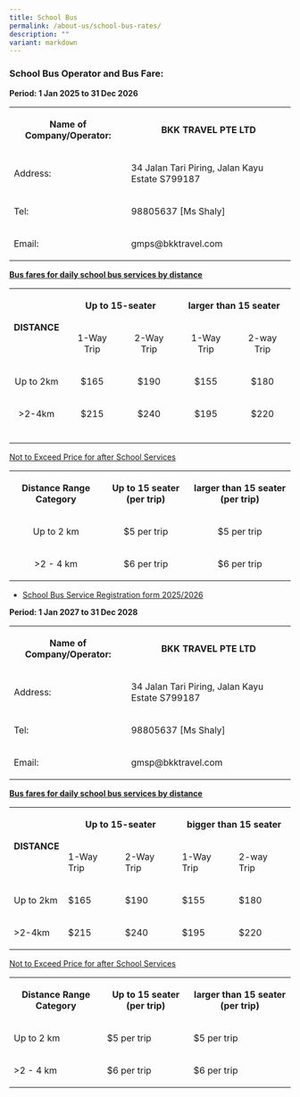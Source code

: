 ```yaml
---
title: School Bus
permalink: /about-us/school-bus-rates/
description: ""
variant: markdown
---
```

<h3><strong>School Bus Operator and Bus Fare:</strong></h3>
<p><strong>Period: 1 Jan 2025 to 31 Dec 2026</strong>
</p>
<table style="minWidth: 50px">
<colgroup>
<col>
<col>
</colgroup>
<tbody>
<tr>
<th rowspan="1" colspan="1">
<p>Name of Company/Operator:</p>
</th>
<th rowspan="1" colspan="1">
<p>BKK TRAVEL PTE LTD</p>
</th>
</tr>
<tr>
<td rowspan="1" colspan="1">
<p>Address:</p>
</td>
<td rowspan="1" colspan="1">
<p>34 Jalan Tari Piring, Jalan Kayu Estate S799187</p>
</td>
</tr>
<tr>
<td rowspan="1" colspan="1">
<p>Tel:</p>
</td>
<td rowspan="1" colspan="1">
<p>98805637 [Ms Shaly]</p>
</td>
</tr>
<tr>
<td rowspan="1" colspan="1">
<p>Email:</p>
</td>
<td rowspan="1" colspan="1">
<p><a rel="noopener noreferrer nofollow" target="_blank">gmps@bkktravel.com</a>
</p>
</td>
</tr>
</tbody>
</table>
<p><strong><u>Bus fares for daily school bus services by distance</u></strong>
</p>
<table style="minWidth: 125px">
<colgroup>
<col>
<col>
<col>
<col>
<col>
</colgroup>
<tbody>
<tr>
<th valign="middle" rowspan="2" colspan="1">
<p></p><center>DISTANCE<p></p>
</center></th>
<th rowspan="1" colspan="2">
<p></p><center>Up to 15-seater<p></p>
</center></th>
<th rowspan="1" colspan="2">
<p></p><center>larger than 15 seater<p></p>
</center></th>
</tr>
<tr>
<td rowspan="1" colspan="1">
<p></p><center>1-Way Trip<p></p>
</center></td>
<td rowspan="1" colspan="1">
<p></p><center>2-Way Trip<p></p>
</center></td>
<td rowspan="1" colspan="1">
<p></p><center>1-Way Trip<p></p>
</center></td>
<td rowspan="1" colspan="1">
<p></p><center>2-way Trip<p></p>
</center></td>
</tr>
<tr>
<td rowspan="1" colspan="1">
<p></p><center>Up to 2km<p></p>
</center></td>
<td rowspan="1" colspan="1">
<p></p><center>$165<p></p>
</center></td>
<td rowspan="1" colspan="1">
<p></p><center>$190<p></p>
</center></td>
<td rowspan="1" colspan="1">
<p></p><center>$155<p></p>
</center></td>
<td rowspan="1" colspan="1">
<p></p><center>$180<p></p>
</center></td>
</tr>
<tr>
<td rowspan="1" colspan="1">
<p></p><center>&gt;2-4km<p></p>
</center></td>
<td rowspan="1" colspan="1">
<p></p><center>$215<p></p>
</center></td>
<td rowspan="1" colspan="1">
<p></p><center>$240<p></p>
</center></td>
<td rowspan="1" colspan="1">
<p></p><center>$195<p></p>
</center></td>
<td rowspan="1" colspan="1">
<p></p><center>$220<p></p>
</center></td>
</tr>
<tr>
<td rowspan="1" colspan="1">
<p></p>
</td>
<td rowspan="1" colspan="1">
<p></p>
</td>
<td rowspan="1" colspan="1">
<p></p>
</td>
<td rowspan="1" colspan="1">
<p></p>
</td>
<td rowspan="1" colspan="1">
<p></p>
</td>
</tr>
</tbody>
</table>
<p><u>Not to Exceed Price for after School Services</u>
</p>
<table style="minWidth: 75px">
<colgroup>
<col>
<col>
<col>
</colgroup>
<tbody>
<tr>
<th rowspan="1" colspan="1">
<p>Distance Range Category</p>
</th>
<th rowspan="1" colspan="1">
<p>Up to 15 seater (per trip)</p>
</th>
<th rowspan="1" colspan="1">
<p>larger than 15 seater (per trip)</p>
</th>
</tr>
<tr>
<td rowspan="1" colspan="1">
<p></p><center>Up to 2 km<p></p>
</center></td>
<td rowspan="1" colspan="1">
<p></p><center>$5 per trip<p></p>
</center></td>
<td rowspan="1" colspan="1">
<p></p><center>$5 per trip<p></p>
</center></td>
</tr>
<tr>
<td rowspan="1" colspan="1">
<p></p><center>&gt;2 - 4 km<p></p>
</center></td>
<td rowspan="1" colspan="1">
<p></p><center>$6 per trip<p></p>
</center></td>
<td rowspan="1" colspan="1">
<p></p><center>$6 per trip<p></p>
</center></td>
</tr>
</tbody>
</table>
<ul>
<li>
<p><a href="/files/SchoolBus/Geylang_Methodist_School_registration_form_2024.pdf" rel="noopener noreferrer nofollow" target="_blank">School Bus Service Registration form 2025/2026</a>
</p>
</li>
</ul>
<p></p>
<p><strong>Period: 1 Jan 2027 to 31 Dec 2028</strong>
</p>
<table style="minWidth: 50px">
<colgroup>
<col>
<col>
</colgroup>
<tbody>
<tr>
<th rowspan="1" colspan="1">
<p>Name of Company/Operator:</p>
</th>
<th rowspan="1" colspan="1">
<p>BKK TRAVEL PTE LTD</p>
</th>
</tr>
<tr>
<td rowspan="1" colspan="1">
<p>Address:</p>
</td>
<td rowspan="1" colspan="1">
<p>34 Jalan Tari Piring, Jalan Kayu Estate S799187</p>
</td>
</tr>
<tr>
<td rowspan="1" colspan="1">
<p>Tel:</p>
</td>
<td rowspan="1" colspan="1">
<p>98805637 [Ms Shaly]</p>
</td>
</tr>
<tr>
<td rowspan="1" colspan="1">
<p>Email:</p>
</td>
<td rowspan="1" colspan="1">
<p><a rel="noopener noreferrer nofollow" target="_blank">gmsp@bkktravel.com</a>
</p>
</td>
</tr>
</tbody>
</table>
<p><strong><u>Bus fares for daily school bus services by distance</u></strong>
</p>
<table style="minWidth: 125px">
<colgroup>
<col>
<col>
<col>
<col>
<col>
</colgroup>
<tbody>
<tr>
<th valign="middle" rowspan="2" colspan="1">
<p>DISTANCE</p>
</th>
<th rowspan="1" colspan="2">
<p></p><center>Up to 15-seater<p></p>
</center></th>
<th rowspan="1" colspan="2">
<p>bigger than 15 seater</p>
</th>
</tr>
<tr>
<td rowspan="1" colspan="1">
<p>1-Way Trip</p>
</td>
<td rowspan="1" colspan="1">
<p>2-Way Trip</p>
</td>
<td rowspan="1" colspan="1">
<p>1-Way Trip</p>
</td>
<td rowspan="1" colspan="1">
<p>2-way Trip</p>
</td>
</tr>
<tr>
<td rowspan="1" colspan="1">
<p>Up to 2km</p>
</td>
<td rowspan="1" colspan="1">
<p>$165</p>
</td>
<td rowspan="1" colspan="1">
<p>$190</p>
</td>
<td rowspan="1" colspan="1">
<p>$155</p>
</td>
<td rowspan="1" colspan="1">
<p>$180</p>
</td>
</tr>
<tr>
<td rowspan="1" colspan="1">
<p>&gt;2-4km</p>
</td>
<td rowspan="1" colspan="1">
<p>$215</p>
</td>
<td rowspan="1" colspan="1">
<p>$240</p>
</td>
<td rowspan="1" colspan="1">
<p>$195</p>
</td>
<td rowspan="1" colspan="1">
<p>$220</p>
</td>
</tr>
</tbody>
</table>
<p><u>Not to Exceed Price for after School Services</u>
</p>
<table style="minWidth: 75px">
<colgroup>
<col>
<col>
<col>
</colgroup>
<tbody>
<tr>
<th rowspan="1" colspan="1">
<p>Distance Range Category</p>
</th>
<th rowspan="1" colspan="1">
<p>Up to 15 seater (per trip)</p>
</th>
<th rowspan="1" colspan="1">
<p>larger than 15 seater (per trip)</p>
</th>
</tr>
<tr>
<td rowspan="1" colspan="1">
<p>Up to 2 km</p>
</td>
<td rowspan="1" colspan="1">
<p>$5 per trip</p>
</td>
<td rowspan="1" colspan="1">
<p>$5 per trip</p>
</td>
</tr>
<tr>
<td rowspan="1" colspan="1">
<p>&gt;2 - 4 km</p>
</td>
<td rowspan="1" colspan="1">
<p>$6 per trip</p>
</td>
<td rowspan="1" colspan="1">
<p>$6 per trip</p>
</td>
</tr>
</tbody>
</table>
<p></p>
<p></p>